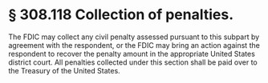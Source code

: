 # § 308.118   Collection of penalties.

The FDIC may collect any civil penalty assessed pursuant to this subpart by agreement with the respondent, or the FDIC may bring an action against the respondent to recover the penalty amount in the appropriate United States district court. All penalties collected under this section shall be paid over to the Treasury of the United States. 




